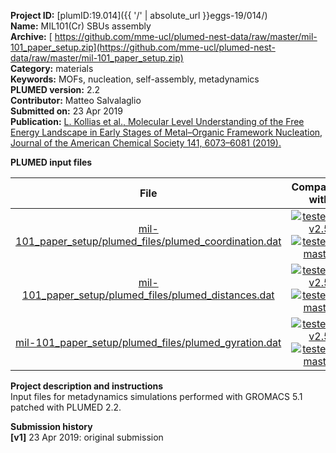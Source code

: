 **Project ID:** [plumID:19.014]({{ '/' | absolute_url }}eggs-19/014/)  
**Name:**  MIL101(Cr) SBUs assembly  
**Archive:** [ https://github.com/mme-ucl/plumed-nest-data/raw/master/mil-101_paper_setup.zip](https://github.com/mme-ucl/plumed-nest-data/raw/master/mil-101_paper_setup.zip)  
**Category:**  materials  
**Keywords:**  MOFs, nucleation, self-assembly, metadynamics  
**PLUMED version:**  2.2  
**Contributor:**  Matteo Salvalaglio  
**Submitted on:** 23 Apr 2019  
**Publication:** [L. Kollias et al., Molecular Level Understanding of the Free Energy Landscape in Early Stages of Metal–Organic Framework Nucleation, Journal of the American Chemical Society 141, 6073–6081 (2019).](http://dx.doi.org/10.1021/jacs.9b01829)  
  
**PLUMED input files**  
  
| File     | Compatible with |  
|:--------:|:--------:|  
| [mil-101_paper_setup/plumed_files/plumed_coordination.dat](./data/mil-101_paper_setup/plumed_files/plumed_coordination.dat.md) |  [![tested on v2.5](https://img.shields.io/badge/v2.5-passing-green.svg)](data/mil-101_paper_setup/plumed_files/plumed_coordination.dat.plumed.stderr) [![tested on master](https://img.shields.io/badge/master-passing-green.svg)](data/mil-101_paper_setup/plumed_files/plumed_coordination.dat.plumed_master.stderr) |  
| [mil-101_paper_setup/plumed_files/plumed_distances.dat](./data/mil-101_paper_setup/plumed_files/plumed_distances.dat.md) |  [![tested on v2.5](https://img.shields.io/badge/v2.5-passing-green.svg)](data/mil-101_paper_setup/plumed_files/plumed_distances.dat.plumed.stderr) [![tested on master](https://img.shields.io/badge/master-passing-green.svg)](data/mil-101_paper_setup/plumed_files/plumed_distances.dat.plumed_master.stderr) |  
| [mil-101_paper_setup/plumed_files/plumed_gyration.dat](./data/mil-101_paper_setup/plumed_files/plumed_gyration.dat.md) |  [![tested on v2.5](https://img.shields.io/badge/v2.5-passing-green.svg)](data/mil-101_paper_setup/plumed_files/plumed_gyration.dat.plumed.stderr) [![tested on master](https://img.shields.io/badge/master-passing-green.svg)](data/mil-101_paper_setup/plumed_files/plumed_gyration.dat.plumed_master.stderr) |  
  
**Project description and instructions**  
Input files for metadynamics simulations performed with GROMACS 5.1 patched with PLUMED 2.2. 

  
**Submission history**  
**[v1]** 23 Apr 2019: original submission  
